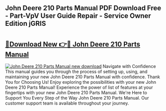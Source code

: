 ## John Deere 210 Parts Manual PDF Download Free - Part-VpV User Guide Repair - Service Owner Edition jGRIS

# <h2><a href="http://bc30361.oget.top/?id=John+Deere+210+Parts+Manual">🔗Download New 👉🔴 John Deere 210 Parts Manual</a></h2>

[![John Deere 210 Parts Manual new download](https://i.imgur.com/5g1atiW.png)](http://bc30361.oget.top/?id=John+Deere+210+Parts+Manual)
Navigate with Confidence This manual guides you through the process of setting up, using, and maintaining your new John Deere 210 Parts Manual with confidence. Thank You for Choosing Us! Enjoy exploring the possibilities with your new John Deere 210 Parts Manual! Experience the power of list of features at your fingertips with your new John Deere 210 Parts Manual. We're Here to Support You Every Step of the Way John Deere 210 Parts Manual. Our customer support team is available throughout your journey.
